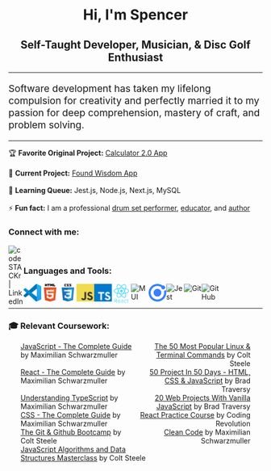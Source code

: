 <h1 style="text-align: center"> Hi, I'm Spencer </h1>

<h2 style="text-align: center">Self-Taught Developer, Musician, & Disc Golf Enthusiast </h2>

---

<p style="font-size: 1.2rem;">Software development has taken my lifelong compulsion for creativity and perfectly married it to my passion for deep comprehension, mastery of craft, and problem solving.</p>

---

🏆 **Favorite Original Project:** [Calculator 2.0 App](https://github.com/Spencer-Sch/Calculator_2.0) <br /><br />
🔨 **Current Project:** [Found Wisdom App](https://github.com/Spencer-Sch/found-wisdom-app)<br /><br />
🌱 **Learning Queue:** Jest.js, Node.js, Next.js, MySQL <br /><br />
⚡ **Fun fact:** I am a professional [drum set performer](https://www.youtube.com/watch?v=xQjwAfeLmGw), [educator](https://inthekeyofrhythm.com/lessons/), and [author](https://inthekeyofrhythm.com/product/making-a-drummer/) <br />

### Connect with me:

[<img align="left" alt="codeSTACKr | LinkedIn" width="30px" src="https://algomine.pl/wp-content/uploads/LinkedIn-Icon-380x380.png" />][linkedin]

<br />

### Languages and Tools:

<img align="left" alt="Visual Studio Code" width="35px" src="https://raw.githubusercontent.com/github/explore/80688e429a7d4ef2fca1e82350fe8e3517d3494d/topics/visual-studio-code/visual-studio-code.png" />
<img align="left" alt="HTML5" width="35px" src="https://raw.githubusercontent.com/github/explore/80688e429a7d4ef2fca1e82350fe8e3517d3494d/topics/html/html.png" />
<img align="left" alt="CSS3" width="35px" src="https://raw.githubusercontent.com/github/explore/80688e429a7d4ef2fca1e82350fe8e3517d3494d/topics/css/css.png" />
<img align="left" alt="JavaScript" width="35px" src="https://raw.githubusercontent.com/github/explore/80688e429a7d4ef2fca1e82350fe8e3517d3494d/topics/javascript/javascript.png" />
<img align="left" alt="TypeScript" width="35px" src="https://raw.githubusercontent.com/github/explore/80688e429a7d4ef2fca1e82350fe8e3517d3494d/topics/typescript/typescript.png" />
<img align="left" alt="React" width="38px" src="https://raw.githubusercontent.com/devicons/devicon/master/icons/react/react-original-wordmark.svg" />
<img align="left" alt="MUI" width="35px" src="https://camo.githubusercontent.com/306dedb9426f1d93a981d305a0a18164932ece8dca4d5fd820b1d3c36625b218/68747470733a2f2f6d75692e636f6d2f7374617469632f6c6f676f2e737667" />
<img align="left" alt="MUI" width="35px" src="https://github.com/ionic-team/ionic-framework/raw/main/.github/assets/logo.png?raw=true" />
<img align="left" alt="Jest" width="35px" src="https://symbols.getvecta.com/stencil_85/20_jest-icon.aff64ab210.svg" />
<img align="left" alt="Git" width="35px" src="https://camo.githubusercontent.com/fbfcb9e3dc648adc93bef37c718db16c52f617ad055a26de6dc3c21865c3321d/68747470733a2f2f7777772e766563746f726c6f676f2e7a6f6e652f6c6f676f732f6769742d73636d2f6769742d73636d2d69636f6e2e737667" />
<img align="left" alt="GitHub" width="35px" src="https://github.githubassets.com/apple-touch-icon-180x180.png" />

<br />
<br />

---

### 🎓 Relevant Coursework:

<div style="display: flex; justfiy-content: space-between; width: 100%;">
  <div style="width: 50%; margin-left: 1.5rem;">
    <a href="https://www.udemy.com/course/javascript-the-complete-guide-2020-beginner-advanced/">JavaScript - The Complete Guide</a> by Maximilian Schwarzmuller
  </div>
  <div style="width: 50%; text-align: right;  margin-right: 1.5rem;">
    <a href="https://www.youtube.com/watch?v=ZtqBQ68cfJc">The 50 Most Popular Linux & Terminal Commands</a> by Colt Steele
    
  </div>
</div>
<div style="display: flex; justfiy-content: space-between; width: 100%;">
  <div style="width: 50%; margin-left: 1.5rem;">
    <a href="https://www.udemy.com/course/react-the-complete-guide-incl-redux/">React - The Complete Guide</a> by Maximilian Schwarzmuller
  </div>
  <div style="width: 50%; text-align: right;  margin-right: 1.5rem;">
    <a href="https://www.udemy.com/course/50-projects-50-days/">50 Project In 50 Days - HTML, CSS & JavaScript</a> by Brad Traversy
  </div>
</div>
<div style="display: flex; justfiy-content: space-between; width: 100%;">
  <div style="width: 50%; margin-left: 1.5rem;">
    <a href="https://www.udemy.com/course/understanding-typescript/">Understanding TypeScript</a> by Maximilian Schwarzmuller
  </div>
  <div style="width: 50%; text-align: right;  margin-right: 1.5rem;">
    <a href="https://www.udemy.com/course/web-projects-with-vanilla-javascript/">20 Web Projects With Vanilla JavaScript</a> by Brad Traversy
  </div>
</div>
<div style="display: flex; justfiy-content: space-between; width: 100%;">
  <div style="width: 50%; margin-left: 1.5rem;">
    <a href="https://www.udemy.com/course/css-the-complete-guide-incl-flexbox-grid-sass/">CSS - The Complete Guide</a> by Maximilian Schwarzmuller
  </div>
  <div style="width: 50%; text-align: right;  margin-right: 1.5rem;">
    <a href="https://www.udemy.com/course/the-react-practice-course-learn-by-building-projects/">React Practice Course</a> by Coding Revolution
    
  </div>
</div>
<div style="display: flex; justfiy-content: space-between; width: 100%;">
  <div style="width: 50%; margin-left: 1.5rem;">
    <a href="https://www.udemy.com/course/git-and-github-bootcamp/">The Git & Github Bootcamp</a> by Colt Steele
  </div>
  <div style="width: 50%; text-align: right;  margin-right: 1.5rem;">
    <a href="https://www.udemy.com/course/writing-clean-code/">Clean Code</a> by Maximilian Schwarzmuller
  </div>
</div>
<div style="display: flex; justfiy-content: space-between; width: 100%;">
  <div style="width: 50%; margin-left: 1.5rem;">
    <a href="https://www.udemy.com/course/js-algorithms-and-data-structures-masterclass/">JavaScript Algorithms and Data Structures Masterclass</a> by Colt Steele
  </div>
</div>

[linkedin]: https://www.linkedin.com/in/spencer-schoeneman-b621908b/
